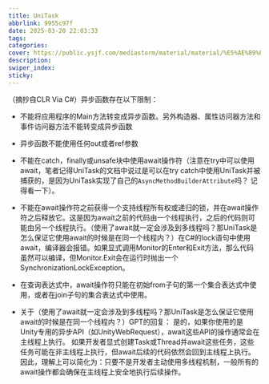 ```yaml
---
title: UniTask
abbrlink: 9955c97f
date: 2025-03-20 22:03:33
tags:
categories:
cover: https://public.ysjf.com/mediastorm/material/material/%E5%AE%89%E5%85%8B%E9%9B%B7%E5%A5%87-03-%E8%BF%9C%E6%99%AF-20250107.JPG
description:
swiper_index:
sticky:
---
```


（摘抄自CLR Via C#）异步函数存在以下限制：

- 不能将应用程序的Main方法转变成异步函数。另外构造器、属性访问器方法和事件访问器方法不能转变成异步函数
- 异步函数不能使用任何out或者ref参数
- 不能在catch，finally或unsafe块中使用await操作符（注意在try中可以使用await，笔者记得UniTask的文档中说过是可以在try catch中使用UniTask并被捕获的，是因为UniTask实现了自己的`AsyncMethodBuilderAttribute`吗？ 记得看一下）。
- 不能在await操作符之前获得一个支持线程所有权或递归的锁，并在await操作符之后释放它。这是因为await之前的代码由一个线程执行，之后的代码则可能由另一个线程执行。（使用了await就一定会涉及到多线程吗？那UniTask是怎么保证它使用await的时候是在同一个线程内？）在C#的lock语句中使用await，编译器会报错。如果显式调用Monitor的Enter和Exit方法，那么代码虽然可以编译，但Monitor.Exit会在运行时抛出一个SynchronizationLockException。
- 在查询表达式中，await操作符只能在初始from子句的第一个集合表达式中使用，或者在join子句的集合表达式中使用。

- 关于（使用了await就一定会涉及到多线程吗？那UniTask是怎么保证它使用await的时候是在同一个线程内？）GPT的回复：
    是的，如果你使用的是Unity专用的异步API（如UnityWebRequest），await这些API的操作通常会在主线程上执行。
    如果开发者显式创建Task或Thread并await这些任务，这些任务可能在非主线程上执行，但await后续的代码依然会回到主线程上执行。
    因此，理解上可以简化为：只要不是开发者主动使用多线程机制，一般所有的await操作都会确保在主线程上安全地执行后续操作。